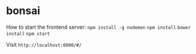 # bonsai

How to start the frontend server:
`npm install -g nodemon`
`npm install`
`bower install`
`npm start`

Visit `http://localhost:8000/#/`
